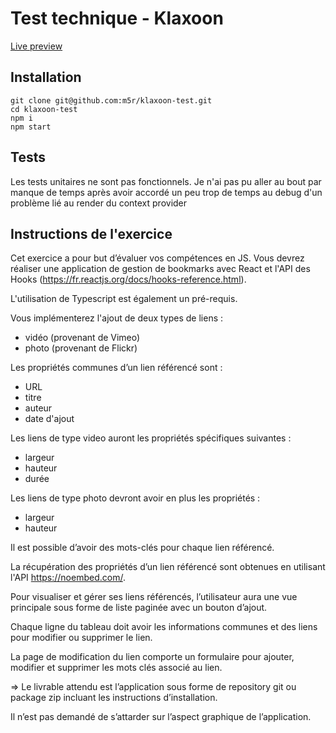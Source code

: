 # Test technique - Klaxoon

[Live preview](https://klaxoon-test.vercel.app/)

## Installation

```shell script
git clone git@github.com:m5r/klaxoon-test.git
cd klaxoon-test
npm i
npm start
```

## Tests

Les tests unitaires ne sont pas fonctionnels. Je n'ai pas pu aller au bout par manque de temps
après avoir accordé un peu trop de temps au debug d'un problème lié au render du context provider <BookmarksContext />

## Instructions de l'exercice

Cet exercice a pour but d’évaluer vos compétences en JS. Vous devrez réaliser une application de gestion de bookmarks avec React et l'API des Hooks (https://fr.reactjs.org/docs/hooks-reference.html).

L'utilisation de Typescript est également un pré-requis.

Vous implémenterez l'ajout de deux types de liens :
* vidéo (provenant de Vimeo)
* photo (provenant de Flickr)

Les propriétés communes d’un lien référencé sont :
* URL
* titre
* auteur
* date d'ajout

Les liens de type video auront les propriétés spécifiques suivantes :
* largeur
* hauteur
* durée

Les liens de type photo devront avoir en plus les propriétés :
* largeur
* hauteur

Il est possible d’avoir des mots-clés pour chaque lien référencé.

La récupération des propriétés d’un lien référencé sont obtenues en utilisant l'API https://noembed.com/. 

Pour visualiser et gérer ses liens référencés, l’utilisateur aura une vue principale sous forme de liste paginée avec un bouton d’ajout. 

Chaque ligne du tableau doit avoir les informations communes et des liens pour modifier ou supprimer le lien.

La page de modification du lien comporte un formulaire pour ajouter, modifier et supprimer les mots clés associé au lien.

=> Le livrable attendu est l’application sous forme de repository git ou package zip incluant les instructions d’installation. 

Il n’est pas demandé de s’attarder sur l’aspect graphique de l’application.
